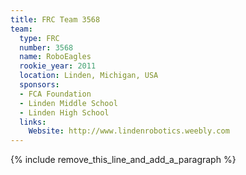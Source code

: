 ```yaml
---
title: FRC Team 3568
team:
  type: FRC
  number: 3568
  name: RoboEagles
  rookie_year: 2011
  location: Linden, Michigan, USA
  sponsors:
  - FCA Foundation
  - Linden Middle School
  - Linden High School
  links:
    Website: http://www.lindenrobotics.weebly.com
---
```


{% include remove_this_line_and_add_a_paragraph %}